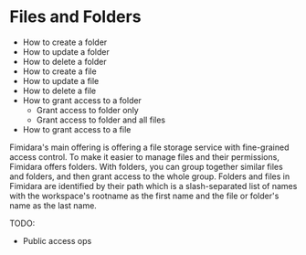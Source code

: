 # Files and Folders

- How to create a folder
- How to update a folder
- How to delete a folder
- How to create a file
- How to update a file
- How to delete a file
- How to grant access to a folder
  - Grant access to folder only
  - Grant access to folder and all files
- How to grant access to a file

Fimidara's main offering is offering a file storage service with fine-grained access control. To make it easier to manage files and their permissions, Fimidara offers folders. With folders, you can group together similar files and folders, and then grant access to the whole group. Folders and files in Fimidara are identified by their path which is a slash-separated list of names with the workspace's rootname as the first name and the file or folder's name as the last name.

TODO:

- Public access ops
